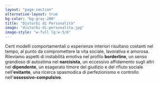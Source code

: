 ```yaml
---
layout: "page-section"
alternative-layout: true
bg-color: "bg-gray-200"
title: "Disturbi di Personalità"
image: "disturbi-di-personalita.jpg"
image-style: "w-full lg:w-5/6"
---
```


Certi modelli comportamentali o esperienze interiori risultano costanti nel tempo, al punto da compromettere la vita sociale, lavorativa e amorosa. Rileviamo aspetti di instabilità emotiva nel profilo <strong class="font-bold">borderline</strong>, un senso grandioso di autostima nel <strong class="font-bold">narcisista</strong>, un eccessivo affidamento sugli altri nel <strong class="font-bold">dipendente</strong>, un esagerato timore del giudizio e del rifiuto sociale nell’<strong class="font-bold">evitante</strong>, una ricerca spasmodica di perfezionismo e controllo nell'<strong class="font-bold">ossessivo-compulsivo</strong>.
